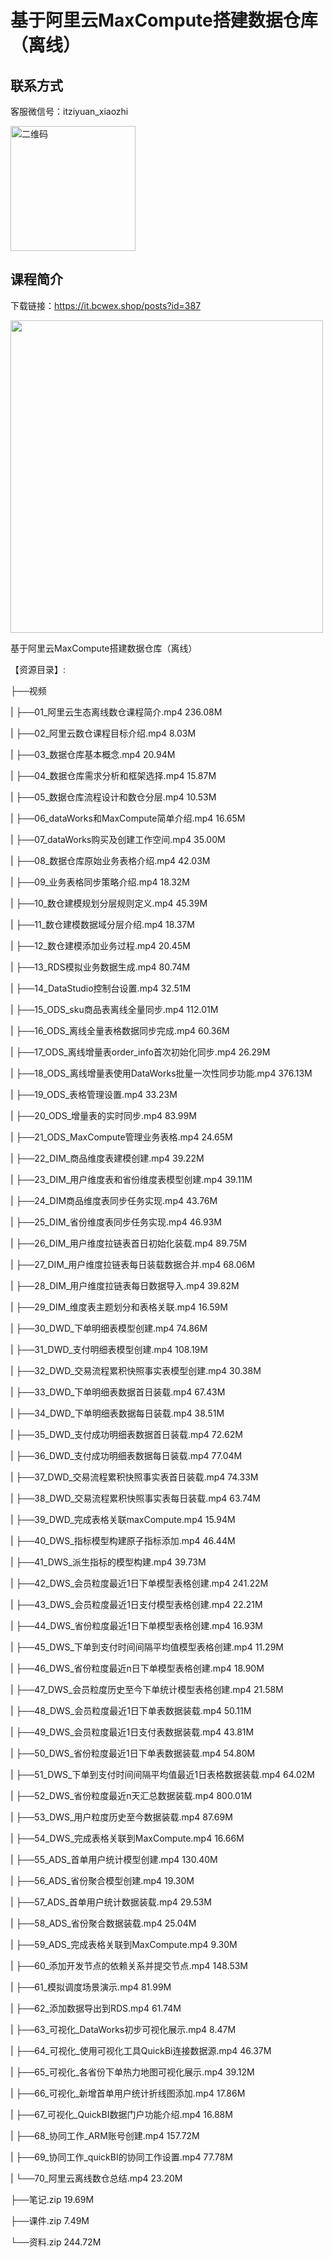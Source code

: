 # 基于阿里云MaxCompute搭建数据仓库（离线）

## 联系方式

客服微信号：itziyuan_xiaozhi

<img src="https://ziyuanyun.oss-cn-guangzhou.aliyuncs.com/common/20240614073449/666b82192834a.jpg" width="200" height="200" alt="二维码">

## 课程简介

下载链接：https://it.bcwex.shop/posts?id=387

<img src="https://ziyuanyun.oss-cn-guangzhou.aliyuncs.com/yun/20240515151901/664461e57ad42.jpg" width="500" alt="">

  基于阿里云MaxCompute搭建数据仓库（离线）



 【资源目录】:

 ├──视频

 | ├──01_阿里云生态离线数仓课程简介.mp4 236.08M

 | ├──02_阿里云数仓课程目标介绍.mp4 8.03M

 | ├──03_数据仓库基本概念.mp4 20.94M

 | ├──04_数据仓库需求分析和框架选择.mp4 15.87M

 | ├──05_数据仓库流程设计和数仓分层.mp4 10.53M

 | ├──06_dataWorks和MaxCompute简单介绍.mp4 16.65M

 | ├──07_dataWorks购买及创建工作空间.mp4 35.00M

 | ├──08_数据仓库原始业务表格介绍.mp4 42.03M

 | ├──09_业务表格同步策略介绍.mp4 18.32M

 | ├──10_数仓建模规划分层规则定义.mp4 45.39M

 | ├──11_数仓建模数据域分层介绍.mp4 18.37M

 | ├──12_数仓建模添加业务过程.mp4 20.45M

 | ├──13_RDS模拟业务数据生成.mp4 80.74M

 | ├──14_DataStudio控制台设置.mp4 32.51M

 | ├──15_ODS_sku商品表离线全量同步.mp4 112.01M

 | ├──16_ODS_离线全量表格数据同步完成.mp4 60.36M

 | ├──17_ODS_离线增量表order_info首次初始化同步.mp4 26.29M

 | ├──18_ODS_离线增量表使用DataWorks批量一次性同步功能.mp4 376.13M

 | ├──19_ODS_表格管理设置.mp4 33.23M

 | ├──20_ODS_增量表的实时同步.mp4 83.99M

 | ├──21_ODS_MaxCompute管理业务表格.mp4 24.65M

 | ├──22_DIM_商品维度表建模创建.mp4 39.22M

 | ├──23_DIM_用户维度表和省份维度表模型创建.mp4 39.11M

 | ├──24_DIM商品维度表同步任务实现.mp4 43.76M

 | ├──25_DIM_省份维度表同步任务实现.mp4 46.93M

 | ├──26_DIM_用户维度拉链表首日初始化装载.mp4 89.75M

 | ├──27_DIM_用户维度拉链表每日装载数据合并.mp4 68.06M

 | ├──28_DIM_用户维度拉链表每日数据导入.mp4 39.82M

 | ├──29_DIM_维度表主题划分和表格关联.mp4 16.59M

 | ├──30_DWD_下单明细表模型创建.mp4 74.86M

 | ├──31_DWD_支付明细表模型创建.mp4 108.19M

 | ├──32_DWD_交易流程累积快照事实表模型创建.mp4 30.38M

 | ├──33_DWD_下单明细表数据首日装载.mp4 67.43M

 | ├──34_DWD_下单明细表数据每日装载.mp4 38.51M

 | ├──35_DWD_支付成功明细表数据首日装载.mp4 72.62M

 | ├──36_DWD_支付成功明细表数据每日装载.mp4 77.04M

 | ├──37_DWD_交易流程累积快照事实表首日装载.mp4 74.33M

 | ├──38_DWD_交易流程累积快照事实表每日装载.mp4 63.74M

 | ├──39_DWD_完成表格关联maxCompute.mp4 15.94M

 | ├──40_DWS_指标模型构建原子指标添加.mp4 46.44M

 | ├──41_DWS_派生指标的模型构建.mp4 39.73M

 | ├──42_DWS_会员粒度最近1日下单模型表格创建.mp4 241.22M

 | ├──43_DWS_会员粒度最近1日支付模型表格创建.mp4 22.21M

 | ├──44_DWS_省份粒度最近1日下单模型表格创建.mp4 16.93M

 | ├──45_DWS_下单到支付时间间隔平均值模型表格创建.mp4 11.29M

 | ├──46_DWS_省份粒度最近n日下单模型表格创建.mp4 18.90M

 | ├──47_DWS_会员粒度历史至今下单统计模型表格创建.mp4 21.58M

 | ├──48_DWS_会员粒度最近1日下单表数据装载.mp4 50.11M

 | ├──49_DWS_会员粒度最近1日支付表数据装载.mp4 43.81M

 | ├──50_DWS_省份粒度最近1日下单表数据装载.mp4 54.80M

 | ├──51_DWS_下单到支付时间间隔平均值最近1日表格数据装载.mp4 64.02M

 | ├──52_DWS_省份粒度最近n天汇总数据装载.mp4 800.01M

 | ├──53_DWS_用户粒度历史至今数据装载.mp4 87.69M

 | ├──54_DWS_完成表格关联到MaxCompute.mp4 16.66M

 | ├──55_ADS_首单用户统计模型创建.mp4 130.40M

 | ├──56_ADS_省份聚合模型创建.mp4 19.30M

 | ├──57_ADS_首单用户统计数据装载.mp4 29.53M

 | ├──58_ADS_省份聚合数据装载.mp4 25.04M

 | ├──59_ADS_完成表格关联到MaxCompute.mp4 9.30M

 | ├──60_添加开发节点的依赖关系并提交节点.mp4 148.53M

 | ├──61_模拟调度场景演示.mp4 81.99M

 | ├──62_添加数据导出到RDS.mp4 61.74M

 | ├──63_可视化_DataWorks初步可视化展示.mp4 8.47M

 | ├──64_可视化_使用可视化工具QuickBi连接数据源.mp4 46.37M

 | ├──65_可视化_各省份下单热力地图可视化展示.mp4 39.12M

 | ├──66_可视化_新增首单用户统计折线图添加.mp4 17.86M

 | ├──67_可视化_QuickBI数据门户功能介绍.mp4 16.88M

 | ├──68_协同工作_ARM账号创建.mp4 157.72M

 | ├──69_协同工作_quickBI的协同工作设置.mp4 77.78M

 | └──70_阿里云离线数仓总结.mp4 23.20M

 ├──笔记.zip 19.69M

 ├──课件.zip 7.49M

 └──资料.zip 244.72M

  